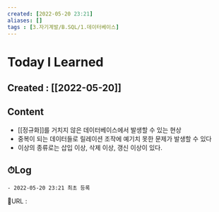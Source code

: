 ```yaml
---
created: [2022-05-20 23:21]
aliases: []
tags : [3.자기계발/B.SQL/1.데이터베이스]
---
```


# Today I Learned
## Created : [[2022-05-20]]
## Content
- [[정규화]]를 거치지 않은 데이터베이스에서 발생할 수 있는 현상
- 중복이 되는 데이터들로 릴레이션 조작에 예기치 못한 문제가 발생할 수 있다
- 이상의 종류로는 삽입 이상, 삭제 이상, 갱신 이상이 있다.

## ⏱Log
	- 2022-05-20 23:21 최초 등록


📙URL :